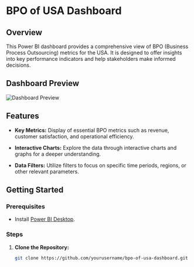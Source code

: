 # BPO of USA Dashboard

## Overview

This Power BI dashboard provides a comprehensive view of BPO (Business Process Outsourcing) metrics for the USA. It is designed to offer insights into key performance indicators and help stakeholders make informed decisions.

## Dashboard Preview

![Dashboard Preview](path/to/your/dashboard/image.png)

## Features

- **Key Metrics:** Display of essential BPO metrics such as revenue, customer satisfaction, and operational efficiency.

- **Interactive Charts:** Explore the data through interactive charts and graphs for a deeper understanding.

- **Data Filters:** Utilize filters to focus on specific time periods, regions, or other relevant parameters.

## Getting Started

### Prerequisites

- Install [Power BI Desktop](https://powerbi.microsoft.com/desktop/).

### Steps

1. **Clone the Repository:**
   ```bash
   git clone https://github.com/yourusername/bpo-of-usa-dashboard.git
